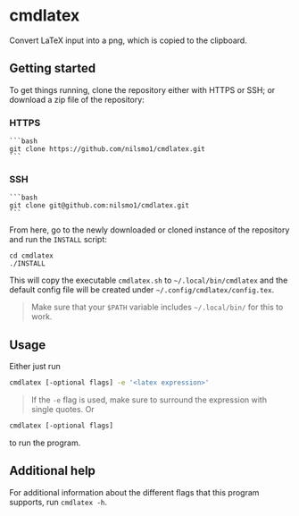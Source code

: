 # cmdlatex
Convert LaTeX input into a png, which is copied to the clipboard.

## Getting started
To get things running, clone the repository either with HTTPS or SSH; or download a zip file of the repository:
### HTTPS
    ```bash
    git clone https://github.com/nilsmo1/cmdlatex.git
    ```
### SSH
    ```bash
    git clone git@github.com:nilsmo1/cmdlatex.git
    ```
From here, go to the newly downloaded or cloned instance of the repository and run the `INSTALL` script:
```
cd cmdlatex
./INSTALL
```
This will copy the executable `cmdlatex.sh` to `~/.local/bin/cmdlatex` and the default config file will be created under `~/.config/cmdlatex/config.tex`.
> Make sure that your `$PATH` variable includes `~/.local/bin/` for this to work.

## Usage
Either just run
```bash
cmdlatex [-optional flags] -e '<latex expression>'
```
> If the `-e` flag is used, make sure to surround the expression with single quotes.
Or
```bash
cmdlatex [-optional flags]
```
to run the program.

## Additional help
For additional information about the different flags that this program supports, run `cmdlatex -h`.
